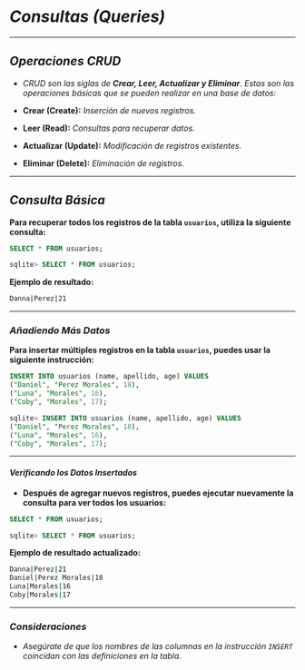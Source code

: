 <!-- Autor: Daniel Benjamin Perez Morales -->
<!-- GitHub: https://github.com/D4nitrix13 -->
<!-- GitLab: https://gitlab.com/D4nitrix13 -->
<!-- Correo electrónico: danielperezdev@proton.me -->

# ***Consultas (Queries)***

---

## ***Operaciones CRUD***

- *CRUD son las siglas de **Crear, Leer, Actualizar y Eliminar**. Estas son las operaciones básicas que se pueden realizar en una base de datos:*

- **Crear (Create):** *Inserción de nuevos registros.*
- **Leer (Read):** *Consultas para recuperar datos.*
- **Actualizar (Update):** *Modificación de registros existentes.*
- **Eliminar (Delete):** *Eliminación de registros.*

---

## ***Consulta Básica***

**Para recuperar todos los registros de la tabla `usuarios`, utiliza la siguiente consulta:**

```sql
SELECT * FROM usuarios;
```

```sql
sqlite> SELECT * FROM usuarios;
```

**Ejemplo de resultado:**

```bash
Danna|Perez|21
```

---

### ***Añadiendo Más Datos***

**Para insertar múltiples registros en la tabla `usuarios`, puedes usar la siguiente instrucción:**

```sql
INSERT INTO usuarios (name, apellido, age) VALUES 
("Daniel", "Perez Morales", 18), 
("Luna", "Morales", 16), 
("Coby", "Morales", 17);
```

```sql
sqlite> INSERT INTO usuarios (name, apellido, age) VALUES 
("Daniel", "Perez Morales", 18), 
("Luna", "Morales", 16), 
("Coby", "Morales", 17);
```

---

#### ***Verificando los Datos Insertados***

- **Después de agregar nuevos registros, puedes ejecutar nuevamente la consulta para ver todos los usuarios:**

```sql
SELECT * FROM usuarios;
```

```sql
sqlite> SELECT * FROM usuarios;
```

**Ejemplo de resultado actualizado:**

```bash
Danna|Perez|21
Daniel|Perez Morales|18
Luna|Morales|16
Coby|Morales|17
```

---

### ***Consideraciones***

- *Asegúrate de que los nombres de las columnas en la instrucción `INSERT` coincidan con las definiciones en la tabla.*
